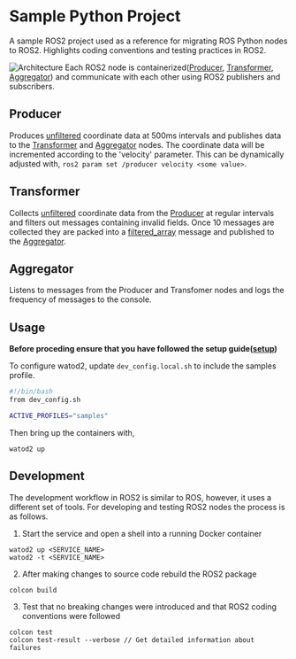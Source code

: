 # Sample Python Project
A sample ROS2 project used as a reference for migrating ROS Python nodes to ROS2. Highlights coding conventions and testing practices in ROS2.

![Architecture](https://user-images.githubusercontent.com/65926174/213855531-8a663eac-8637-4d8a-adb3-9982d140f7b8.png)
Each ROS2 node is containerized([Producer](../../../docker/samples/python/producer.Dockerfile), [Transformer](../../../docker/samples/python/transformer.Dockerfile), [Aggregator](../../../docker/samples/python/aggregator.Dockerfile)) and communicate with each other using ROS2 publishers and subscribers.

## Producer
Produces [unfiltered](../../ros_msgs/sample_msgs/msg/Unfiltered.msg) coordinate data at 500ms intervals and publishes data to the [Transformer](#transformer) and [Aggregator](#aggregator) nodes. The coordinate data will be incremented according to the 'velocity' parameter. This can be dynamically adjusted with, `ros2 param set /producer velocity <some value>`.

## Transformer
Collects [unfiltered](../../ros_msgs/sample_msgs/msg/Unfiltered.msg) coordinate data from the [Producer](#producer) at regular intervals and filters out messages containing invalid fields. Once 10 messages are collected they are packed into a [filtered_array](../../ros_msgs/sample_msgs/msg/FilteredArray.msg) message and published to the [Aggregator](#aggregator).

## Aggregator
Listens to messages from the Producer and Transfomer nodes and logs the frequency of messages to the console.

## Usage
**Before proceding ensure that you have followed the setup guide([setup](../../../docs/setup.md))**

To configure watod2, update `dev_config.local.sh` to include the samples profile.
```bash
#!/bin/bash
from dev_config.sh

ACTIVE_PROFILES="samples"
```

Then bring up the containers with,
```
watod2 up
```

## Development
The development workflow in ROS2 is similar to ROS, however, it uses a different set
of tools. For developing and testing ROS2 nodes the process is as follows.
1. Start the service and open a shell into a running Docker container
```
watod2 up <SERVICE_NAME>
watod2 -t <SERVICE_NAME>
```
2. After making changes to source code rebuild the ROS2 package
```
colcon build
```
3. Test that no breaking changes were introduced and that ROS2 coding conventions were followed
```
colcon test
colcon test-result --verbose // Get detailed information about failures
```
